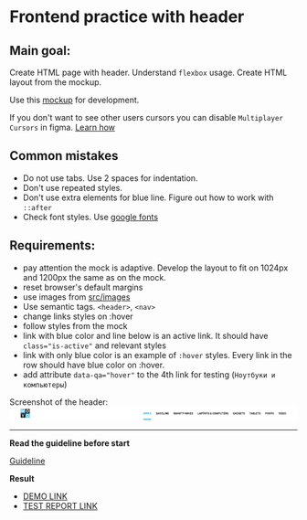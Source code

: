 # Frontend practice with header

## Main goal:

Create HTML page with header. Understand `flexbox` usage. Create
HTML layout from the mockup.

Use this [mockup](https://www.figma.com/file/KAV1NnDp7hgQtPnaD6XdOcnG/Moyo-Header?node-id=0%3A1)
for development.

If you don't want to see other users cursors you can disable `Multiplayer Cursors` in figma. [Learn how](https://mate-academy.github.io/layout_task-guideline/figma.html#multiplayer-cursors)

## Common mistakes

- Do not use tabs. Use 2 spaces for indentation.
- Don't use repeated styles.
- Don't use extra elements for blue line. Figure out how to work with `::after`
- Check font styles. Use [google fonts](https://fonts.google.com/)

## Requirements:

- pay attention the mock is adaptive. Develop the layout to fit on 1024px and
  1200px the same as on the mock.
- reset browser's default margins
- use images from [src/images](src/images)
- Use semantic tags. `<header>`, `<nav>`
- change links styles on :hover
- follow styles from the mock
- link with blue color and line below is an active link. It should have
  `class="is-active"` and relevant styles
- link with only blue color is an example of `:hover` styles. Every link in the
  row should have blue color on :hover.
- add attribute `data-qa="hover"` to the 4th link for testing (`Ноутбуки и компьютеры`)

Screenshot of the header:
![screenshot](./references/header-example.png)

---

**Read the guideline before start**

[Guideline](https://mate-academy.github.io/layout_task-guideline/)

**Result**

- [DEMO LINK](https://lowlifeboy.github.io/layout_moyo-header/)
- [TEST REPORT LINK](https://lowlifeboy.github.io/layout_moyo-header/report/html_report/)
